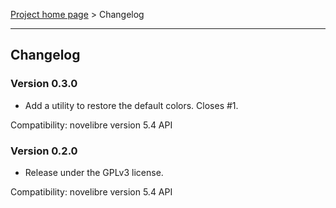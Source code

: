 [Project home page](../) > Changelog

------------------------------------------------------------------------

## Changelog


### Version 0.3.0

- Add a utility to restore the default colors. Closes #1.

Compatibility: novelibre version 5.4 API


### Version 0.2.0

- Release under the GPLv3 license.

Compatibility: novelibre version 5.4 API
